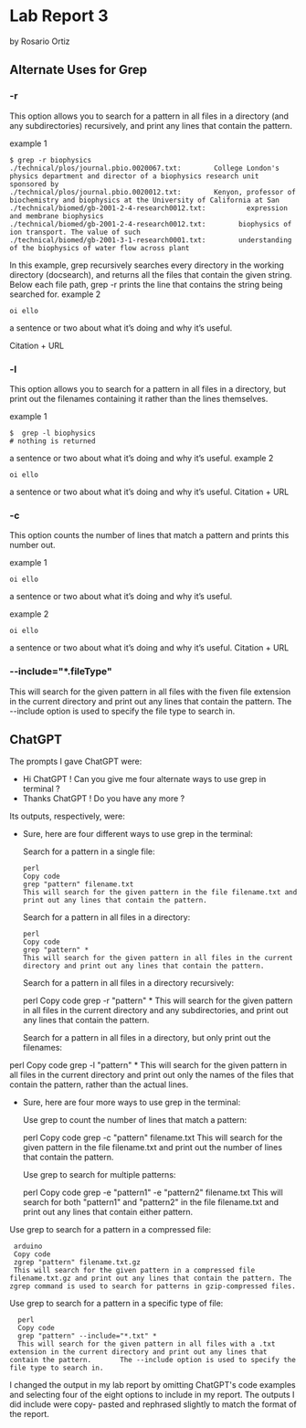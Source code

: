 # Lab Report 3
by Rosario Ortiz

## Alternate Uses for Grep 

### -r 
This option allows you to search for a pattern in all files in a directory (and any subdirectories) recursively, and print any lines that contain the pattern.

example 1
```
$ grep -r biophysics
./technical/plos/journal.pbio.0020067.txt:        College London's physics department and director of a biophysics research unit sponsored by
./technical/plos/journal.pbio.0020012.txt:        Kenyon, professor of biochemistry and biophysics at the University of California at San
./technical/biomed/gb-2001-2-4-research0012.txt:          expression and membrane biophysics
./technical/biomed/gb-2001-2-4-research0012.txt:        biophysics of ion transport. The value of such
./technical/biomed/gb-2001-3-1-research0001.txt:        understanding of the biophysics of water flow across plant
```
 In this example, grep recursively searches every directory in the working directory (docsearch), and returns all the files that contain the given string. Below each file path, grep -r prints the line that contains the string being searched for. 
example 2
```
oi ello
```
 a sentence or two about what it’s doing and why it’s useful.
 
 Citation + URL 
 
### -l 
This option allows you to search for a pattern in all files in a directory, but print out the filenames containing it rather than the lines themselves. 

example 1 
```
$  grep -l biophysics
# nothing is returned 
```
 a sentence or two about what it’s doing and why it’s useful.
example 2
```
oi ello
```
 a sentence or two about what it’s doing and why it’s useful.
  Citation + URL 

### -c
This option counts the number of lines that match a pattern and prints this number out. 

example 1 
```
oi ello
```
 a sentence or two about what it’s doing and why it’s useful.
 
example 2
```
oi ello
```
 a sentence or two about what it’s doing and why it’s useful.
  Citation + URL 
 
### --include="*.fileType"

This will search for the given pattern in all files with the fiven file extension in the current directory and print out any lines that contain the pattern. The --include option is used to specify the file type to search in.


## ChatGPT 
 The prompts I gave ChatGPT were:
 - Hi ChatGPT ! Can you give me four alternate ways to use grep in terminal ? 
 - Thanks ChatGPT ! Do you have any more ?
 
Its outputs, respectively, were:
- Sure, here are four different ways to use grep in the terminal:

  Search for a pattern in a single file:
    ```
    perl
    Copy code
    grep "pattern" filename.txt
    This will search for the given pattern in the file filename.txt and print out any lines that contain the pattern. 
    ```
    Search for a pattern in all files in a directory:
    ```
    perl
    Copy code
    grep "pattern" *
    This will search for the given pattern in all files in the current directory and print out any lines that contain the pattern.
    ```

   Search for a pattern in all files in a directory recursively:

    perl
    Copy code
    grep -r "pattern" *
    This will search for the given pattern in all files in the current directory and any subdirectories, and print out any lines that contain the pattern.

   Search for a pattern in all files in a directory, but only print out the filenames:

perl
Copy code
grep -l "pattern" *
This will search for the given pattern in all files in the current directory and print out only the names of the files that contain the pattern, rather than the actual lines.

- Sure, here are four more ways to use grep in the terminal:

  Use grep to count the number of lines that match a pattern:

    perl
    Copy code
    grep -c "pattern" filename.txt
    This will search for the given pattern in the file filename.txt and print out the number of lines that contain the pattern.

  Use grep to search for multiple patterns:

    perl
    Copy code
    grep -e "pattern1" -e "pattern2" filename.txt
    This will search for both "pattern1" and "pattern2" in the file filename.txt and print out any lines that contain either pattern.

 Use grep to search for a pattern in a compressed file:

     arduino
     Copy code
     zgrep "pattern" filename.txt.gz
     This will search for the given pattern in a compressed file filename.txt.gz and print out any lines that contain the pattern. The zgrep command is used to search for patterns in gzip-compressed files.

Use grep to search for a pattern in a specific type of file:

      perl
      Copy code
      grep "pattern" --include="*.txt" *
      This will search for the given pattern in all files with a .txt extension in the current directory and print out any lines that contain the pattern.       The --include option is used to specify the file type to search in.

I changed the output in my lab report by omitting ChatGPT's code examples and selecting four of the eight options to include in my report. The outputs I did include were copy- pasted and rephrased slightly to match the format of the report. 
